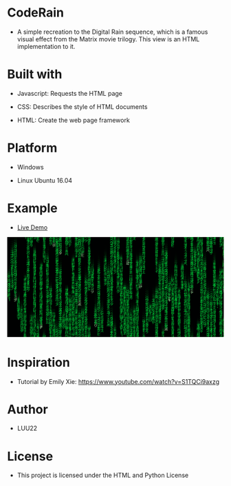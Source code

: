 # CodeRain

* A simple recreation to the Digital Rain sequence, which is a famous visual effect from the Matrix movie trilogy. This view is an HTML implementation to it.

# Built with

* Javascript: Requests the HTML page

* CSS: Describes the style of HTML documents

* HTML: Create the web page framework

# Platform

* Windows

* Linux Ubuntu 16.04

# Example

* [Live Demo](https://adityathebe.github.io/Matrix/)

![Alt text](https://github.com/LUU22/CodeRain/blob/master/matrix.png)

# Inspiration

* Tutorial by Emily Xie: https://www.youtube.com/watch?v=S1TQCi9axzg

# Author 

* LUU22

# License

* This project is licensed under the HTML and Python License
